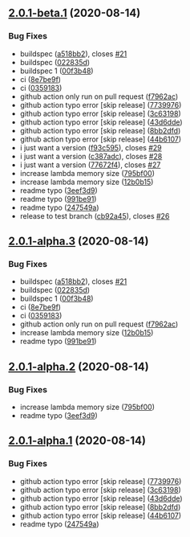 ## [2.0.1-beta.1](https://github.com/ookangzheng/codebuild-test/compare/v2.0.0...v2.0.1-beta.1) (2020-08-14)


### Bug Fixes

* buildspec ([a518bb2](https://github.com/ookangzheng/codebuild-test/commit/a518bb24dfce3dfcf6d8c81bf4172412ad2053ca)), closes [#21](https://github.com/ookangzheng/codebuild-test/issues/21)
* buildspec ([022835d](https://github.com/ookangzheng/codebuild-test/commit/022835dea04d162b9c17ea41ba315e0e0d1690e4))
* buildspec 1 ([00f3b48](https://github.com/ookangzheng/codebuild-test/commit/00f3b484f7ef8e2daf377dea2b3697c1915db4ee))
* ci ([8e7be9f](https://github.com/ookangzheng/codebuild-test/commit/8e7be9f595d8106bcd69709559969e8b5296a57d))
* ci ([0359183](https://github.com/ookangzheng/codebuild-test/commit/0359183818fbd0c735236545e91b9990f132f327))
* github action only run on pull request ([f7962ac](https://github.com/ookangzheng/codebuild-test/commit/f7962aceac34e8b2342db90ed07ec7c738897a33))
* github action typo error [skip release] ([7739976](https://github.com/ookangzheng/codebuild-test/commit/773997690e05a4cb639765972e95049a12a96c78))
* github action typo error [skip release] ([3c63198](https://github.com/ookangzheng/codebuild-test/commit/3c631989c06ae4abf0662c5a9dcd3647bb1650af))
* github action typo error [skip release] ([43d6dde](https://github.com/ookangzheng/codebuild-test/commit/43d6dde624fa89da81336891beb89df8f100fe5a))
* github action typo error [skip release] ([8bb2dfd](https://github.com/ookangzheng/codebuild-test/commit/8bb2dfd3956beb8f476a48111376a6ab1e5432da))
* github action typo error [skip release] ([44b6107](https://github.com/ookangzheng/codebuild-test/commit/44b61075d03b6e09ccd111ff921b564c8f1cfc43))
* i just want a version ([f93c595](https://github.com/ookangzheng/codebuild-test/commit/f93c595b3df25dd92a9c3cf3eeafb63491dbc000)), closes [#29](https://github.com/ookangzheng/codebuild-test/issues/29)
* i just want a version ([c387adc](https://github.com/ookangzheng/codebuild-test/commit/c387adc257e61fb4bea44d5fced4a5e5e7b05543)), closes [#28](https://github.com/ookangzheng/codebuild-test/issues/28)
* i just want a version ([77672f4](https://github.com/ookangzheng/codebuild-test/commit/77672f4c03ffcff0fbc980f22b2f3da8451ad311)), closes [#27](https://github.com/ookangzheng/codebuild-test/issues/27)
* increase lambda memory size ([795bf00](https://github.com/ookangzheng/codebuild-test/commit/795bf000fccb8f8bdf57449e7555c9490fe1a1ef))
* increase lambda memory size ([12b0b15](https://github.com/ookangzheng/codebuild-test/commit/12b0b15a368bbfa13a02b416c9f65fb036de5b0a))
* readme typo ([3eef3d9](https://github.com/ookangzheng/codebuild-test/commit/3eef3d9ff46ef56c8e18f407a319378962741dc6))
* readme typo ([991be91](https://github.com/ookangzheng/codebuild-test/commit/991be911ab2234abb8bd34ef0eb87fd699a0619b))
* readme typo ([247549a](https://github.com/ookangzheng/codebuild-test/commit/247549aa5d13445514463d2617110bc191835729))
* release to test branch ([cb92a45](https://github.com/ookangzheng/codebuild-test/commit/cb92a45119a8d3466612f06d67288756ecde9417)), closes [#26](https://github.com/ookangzheng/codebuild-test/issues/26)

## [2.0.1-alpha.3](https://github.com/ookangzheng/codebuild-test/compare/v2.0.1-alpha.2...v2.0.1-alpha.3) (2020-08-14)


### Bug Fixes

* buildspec ([a518bb2](https://github.com/ookangzheng/codebuild-test/commit/a518bb24dfce3dfcf6d8c81bf4172412ad2053ca)), closes [#21](https://github.com/ookangzheng/codebuild-test/issues/21)
* buildspec ([022835d](https://github.com/ookangzheng/codebuild-test/commit/022835dea04d162b9c17ea41ba315e0e0d1690e4))
* buildspec 1 ([00f3b48](https://github.com/ookangzheng/codebuild-test/commit/00f3b484f7ef8e2daf377dea2b3697c1915db4ee))
* ci ([8e7be9f](https://github.com/ookangzheng/codebuild-test/commit/8e7be9f595d8106bcd69709559969e8b5296a57d))
* ci ([0359183](https://github.com/ookangzheng/codebuild-test/commit/0359183818fbd0c735236545e91b9990f132f327))
* github action only run on pull request ([f7962ac](https://github.com/ookangzheng/codebuild-test/commit/f7962aceac34e8b2342db90ed07ec7c738897a33))
* increase lambda memory size ([12b0b15](https://github.com/ookangzheng/codebuild-test/commit/12b0b15a368bbfa13a02b416c9f65fb036de5b0a))
* readme typo ([991be91](https://github.com/ookangzheng/codebuild-test/commit/991be911ab2234abb8bd34ef0eb87fd699a0619b))

## [2.0.1-alpha.2](https://github.com/ookangzheng/codebuild-test/compare/v2.0.1-alpha.1...v2.0.1-alpha.2) (2020-08-14)


### Bug Fixes

* increase lambda memory size ([795bf00](https://github.com/ookangzheng/codebuild-test/commit/795bf000fccb8f8bdf57449e7555c9490fe1a1ef))
* readme typo ([3eef3d9](https://github.com/ookangzheng/codebuild-test/commit/3eef3d9ff46ef56c8e18f407a319378962741dc6))

## [2.0.1-alpha.1](https://github.com/ookangzheng/codebuild-test/compare/v2.0.0...v2.0.1-alpha.1) (2020-08-14)


### Bug Fixes

* github action typo error [skip release] ([7739976](https://github.com/ookangzheng/codebuild-test/commit/773997690e05a4cb639765972e95049a12a96c78))
* github action typo error [skip release] ([3c63198](https://github.com/ookangzheng/codebuild-test/commit/3c631989c06ae4abf0662c5a9dcd3647bb1650af))
* github action typo error [skip release] ([43d6dde](https://github.com/ookangzheng/codebuild-test/commit/43d6dde624fa89da81336891beb89df8f100fe5a))
* github action typo error [skip release] ([8bb2dfd](https://github.com/ookangzheng/codebuild-test/commit/8bb2dfd3956beb8f476a48111376a6ab1e5432da))
* github action typo error [skip release] ([44b6107](https://github.com/ookangzheng/codebuild-test/commit/44b61075d03b6e09ccd111ff921b564c8f1cfc43))
* readme typo ([247549a](https://github.com/ookangzheng/codebuild-test/commit/247549aa5d13445514463d2617110bc191835729))

